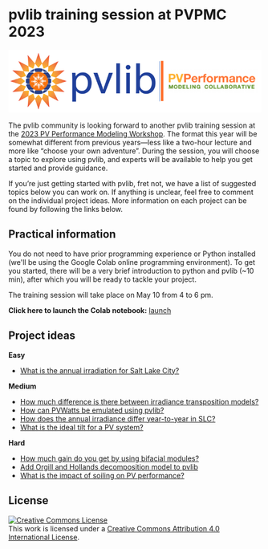 # pvlib training session at PVPMC 2023
![alt text](_static/PVLib_PVPMCLogo.png)

The pvlib community is looking forward to another pvlib training session at the [2023 PV Performance Modeling Workshop](https://pvpmc.sandia.gov/resources-and-events/events/). The format this year will be somewhat different from previous years—less like a two-hour lecture and more like “choose your own adventure”. During the session, you will choose a topic to explore using pvlib, and experts will be available to help you get started and provide guidance.

If you’re just getting started with pvlib, fret not, we have a list of suggested topics below you can work on. If anything is unclear, feel free to comment on the individual project ideas. More information on each project can be found by following the links below.

## Practical information
You do not need to have prior programming experience or Python installed (we'll be using the Google Colab online programming environment). To get you started, there will be a very brief introduction to python and pvlib (~10 min), after which you will be ready to tackle your project.

The training session will take place on May 10 from 4 to 6 pm.

**Click here to launch the Colab notebook:** [launch](https://colab.research.google.com/github/PV-Tutorials/PVPMC_2023/blob/main/google-colab-introduction.ipynb)

## Project ideas

**Easy**
- [What is the annual irradiation for Salt Lake City?](https://github.com/PV-Tutorials/PVPMC_2023/discussions/7)

**Medium**
- [How much difference is there between irradiance transposition models?](https://github.com/PV-Tutorials/PVPMC_2023/discussions/6)
- [How can PVWatts be emulated using pvlib?](https://github.com/PV-Tutorials/PVPMC_2023/discussions/8)
- [How does the annual irradiance differ year-to-year in SLC?](https://github.com/PV-Tutorials/PVPMC_2023/discussions/9)
- [What is the ideal tilt for a PV system?](https://github.com/PV-Tutorials/PVPMC_2023/discussions/10)

**Hard**
- [How much gain do you get by using bifacial modules?](https://github.com/PV-Tutorials/PVPMC_2023/discussions/11)
- [Add Orgill and Hollands decomposition model to pvlib](https://github.com/PV-Tutorials/PVPMC_2023/discussions/12)
- [What is the impact of soiling on PV performance?](https://github.com/PV-Tutorials/PVPMC_2023/discussions/15)

## License
<a rel="license" href="http://creativecommons.org/licenses/by/4.0/"><img alt="Creative Commons License" style="border-width:0" src="https://i.creativecommons.org/l/by/4.0/88x31.png" /></a><br />This work is licensed under a <a rel="license" href="http://creativecommons.org/licenses/by/4.0/">Creative Commons Attribution 4.0 International License</a>.
